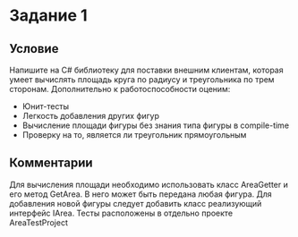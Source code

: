 # Задание 1

## Условие
Напишите на C# библиотеку для поставки внешним клиентам, которая умеет вычислять площадь круга по радиусу и треугольника по трем сторонам. Дополнительно к работоспособности оценим:
- Юнит-тесты
- Легкость добавления других фигур
- Вычисление площади фигуры без знания типа фигуры в compile-time
- Проверку на то, является ли треугольник прямоугольным

## Комментарии
Для вычисления площади необходимо использовать класс AreaGetter и его метод GetArea. В него может быть передана любая фигура.
Для добавления новой фигуры следует добавить класс реализующий интерфейс IArea.
Тесты расположены в отдельно проекте AreaTestProject